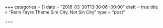 +++
categories = []
date = "2018-03-30T13:30:06+00:00"
draft = true
title = "Renn Fayre Theme Sim City, Not Sin City"
type = "post"

+++

